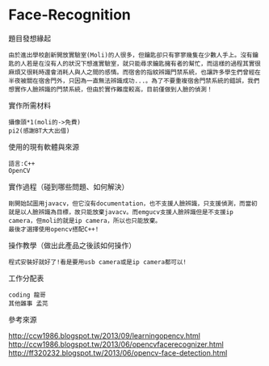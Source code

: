 # Face-Recognition
題目發想緣起

	由於進出學校創新開放實驗室(Moli)的人很多，但鑰匙卻只有寥寥幾隻在少數人手上。沒有鑰匙的人若是在沒有人的狀況下想進實驗室，就只能尋求鑰匙擁有者的幫忙，而這樣的過程其實很麻煩又很耗時還會消耗人與人之間的感情。而宿舍的指紋辨識門禁系統，也讓許多學生們曾經在半夜被關在宿舍門外，只因為一直無法辨識成功...。為了不要重複宿舍門禁系統的錯誤，我們想實作人臉辨識的門禁系統，但由於實作難度較高，目前僅做到人臉的偵測！

實作所需材料

	攝像頭*1(moli的->免費)
	pi2(感謝BT大大出借)
    
使用的現有軟體與來源

	語言:C++
	OpenCV
	
實作過程（碰到哪些問題、如何解決）
	
	剛開始試圖用javacv，但它沒有documentation，也不支援人臉辨識，只支援偵測，而當初就是以人臉辨識為目標，故只能放棄javacv。而emgucv支援人臉辨識但是不支援ip camera，但moli的就是ip camera，所以也只能放棄。
	最後才選擇使用opencv搭配C++!

操作教學（做出此產品之後該如何操作）

	程式安裝好就好了!看是要用usb camera或是ip camera都可以!

工作分配表

	coding 龍哥
	其他雜事 孟芫

參考來源

http://ccw1986.blogspot.tw/2013/09/learningopencv.html
http://ccw1986.blogspot.tw/2013/06/opencvfacerecognizer.html
http://ff320232.blogspot.tw/2013/06/opencv-face-detection.html
